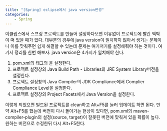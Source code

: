 ```yaml
---
title: "[Spring] eclipse에서 java version변경"
categories:
    - Spring
---
```


이클립스에서 스프링 프로젝트를 만들어 설정하다보면 이유없이 프로젝트에 빨간 엑박이 떠 있을 때가 있다.
대부분의 경우에 java version이 일치하지 않아서 생기는 문제이니 이를 맞춰주면 쉽게 해결할 수 있는데 문제는 여기저기를 설정해줘야 하는 것이다. 여기서 정리를 한번 해보자.
java version은 4가지가 일치해야 한다.

1. pom.xml의 <properties>태그의 <java-version>을 설정한다.
2. 프로젝트 설정창의 Java Build Path - Libraries의 JRE System Library버전을 설정한다.
3. 프로젝트 설정창의 Java Compiler의 JDK Compliance에서 Complier Compliance Level을 설정한다.
4. 프로젝트 설정창의 Project Facets에서 Java Version을 설정한다.

이렇게 되었으면 빌드된 프로젝트를 clean하고 Alt+F5를 눌러 업데이트 하면 된다.
만약 Alt+F5를 했는데 버전이 다시 돌아가는 현상이 있다면, pom.xml의 maven-compiler-plugin의 설정(source, target)이 잘못된 버전에 맞춰져 있을 확률이 높다. 원하는 버전으로 수정한뒤 다시 Alt+F5한다.